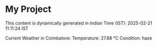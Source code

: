 # My Project

This content is dynamically generated in Indian Time (IST): 2025-02-21 11:11:24 IST


Current Weather in Coimbatore:
Temperature: 27.88 °C
Condition: haze
